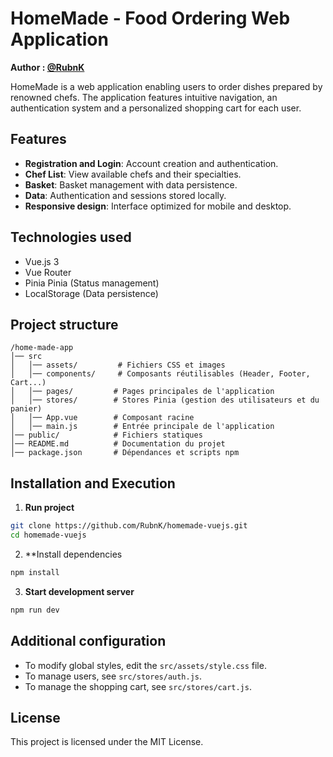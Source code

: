 # HomeMade - Food Ordering Web Application

**Author : [@RubnK](https://github.com/RubnK)**

HomeMade is a web application enabling users to order dishes prepared by renowned chefs. The application features intuitive navigation, an authentication system and a personalized shopping cart for each user.

## Features
- **Registration and Login**: Account creation and authentication.
- **Chef List**: View available chefs and their specialties.
- **Basket**: Basket management with data persistence.
- **Data**: Authentication and sessions stored locally.
- **Responsive design**: Interface optimized for mobile and desktop.

## Technologies used
- Vue.js 3
- Vue Router
- Pinia Pinia (Status management)
- LocalStorage (Data persistence)

## Project structure
```
/home-made-app
│── src
│   │── assets/         # Fichiers CSS et images
│   │── components/     # Composants réutilisables (Header, Footer, Cart...)
│   │── pages/         # Pages principales de l'application
│   │── stores/        # Stores Pinia (gestion des utilisateurs et du panier)
│   │── App.vue        # Composant racine
│   │── main.js        # Entrée principale de l'application
│── public/            # Fichiers statiques
│── README.md          # Documentation du projet
│── package.json       # Dépendances et scripts npm
```

## Installation and Execution
1. **Run project**
```sh
git clone https://github.com/RubnK/homemade-vuejs.git
cd homemade-vuejs
```
2. **Install dependencies
```sh
npm install
```
3. **Start development server**
```sh
npm run dev
```

## Additional configuration
- To modify global styles, edit the `src/assets/style.css` file.
- To manage users, see `src/stores/auth.js`.
- To manage the shopping cart, see `src/stores/cart.js`.

## License
This project is licensed under the MIT License.

